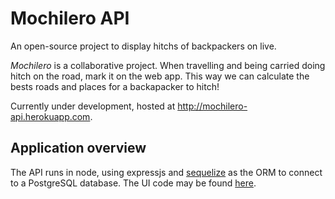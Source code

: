 # Mochilero API

An open-source project to display hitchs of backpackers on live.

_Mochilero_ is a collaborative project. When travelling and being carried doing hitch on the road, mark it on the web app. This way we can calculate the bests roads and places for a backapacker to hitch!

Currently under development, hosted at http://mochilero-api.herokuapp.com.

## Application overview

The API runs in node, using expressjs and [sequelize](http://sequelizejs.com/) as the ORM to connect to a PostgreSQL database.
The UI code may be found [here](https://github.com/farolfo/mochilero-ui).
